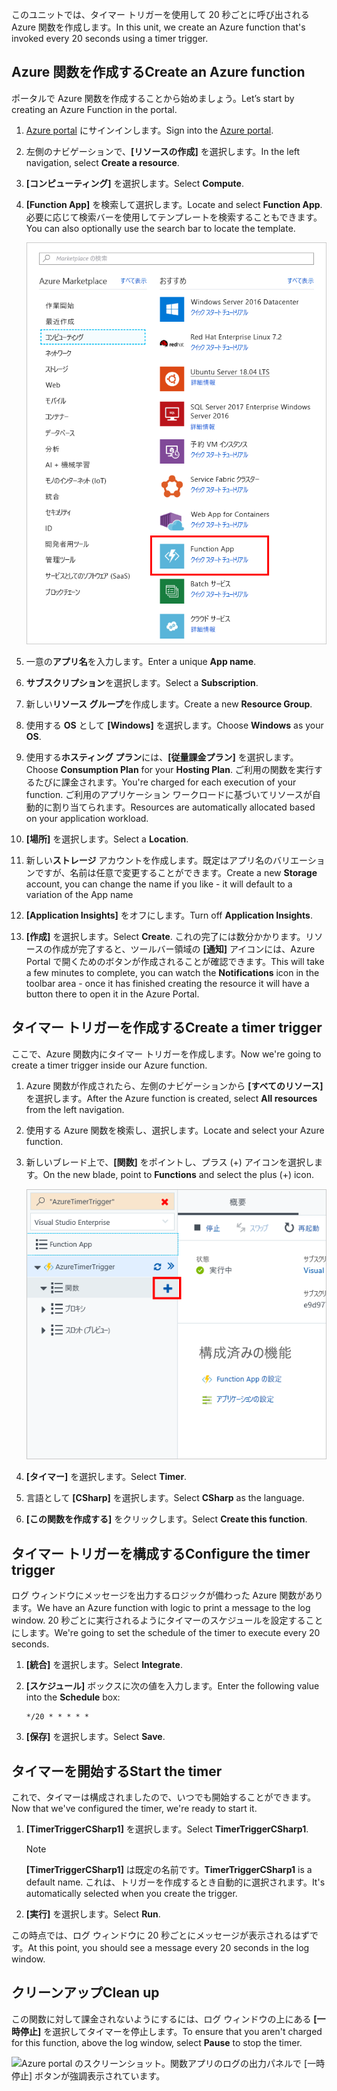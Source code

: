<span data-ttu-id="ed322-101">このユニットでは、タイマー トリガーを使用して 20 秒ごとに呼び出される Azure 関数を作成します。</span><span class="sxs-lookup"><span data-stu-id="ed322-101">In this unit, we create an Azure function that's invoked every 20 seconds using a timer trigger.</span></span>

## <a name="create-an-azure-function"></a><span data-ttu-id="ed322-102">Azure 関数を作成する</span><span class="sxs-lookup"><span data-stu-id="ed322-102">Create an Azure function</span></span>

<span data-ttu-id="ed322-103">ポータルで Azure 関数を作成することから始めましょう。</span><span class="sxs-lookup"><span data-stu-id="ed322-103">Let’s start by creating an Azure Function in the portal.</span></span>

1. <span data-ttu-id="ed322-104">[Azure portal](https://portal.azure.com?azure-portal=true) にサインインします。</span><span class="sxs-lookup"><span data-stu-id="ed322-104">Sign into the [Azure portal](https://portal.azure.com?azure-portal=true).</span></span>

1. <span data-ttu-id="ed322-105">左側のナビゲーションで、**[リソースの作成]** を選択します。</span><span class="sxs-lookup"><span data-stu-id="ed322-105">In the left navigation, select **Create a resource**.</span></span>

1. <span data-ttu-id="ed322-106">**[コンピューティング]** を選択します。</span><span class="sxs-lookup"><span data-stu-id="ed322-106">Select **Compute**.</span></span>

1. <span data-ttu-id="ed322-107">**[Function App]** を検索して選択します。</span><span class="sxs-lookup"><span data-stu-id="ed322-107">Locate and select **Function App**.</span></span> <span data-ttu-id="ed322-108">必要に応じて検索バーを使用してテンプレートを検索することもできます。</span><span class="sxs-lookup"><span data-stu-id="ed322-108">You can also optionally use the search bar to locate the template.</span></span>

    ![Azure portal のスクリーンショット。[リソースの作成] ブレードで Function App が強調表示されています。](../media/4-click-function-app.png)

1. <span data-ttu-id="ed322-110">一意の**アプリ名**を入力します。</span><span class="sxs-lookup"><span data-stu-id="ed322-110">Enter a unique **App name**.</span></span>

1. <span data-ttu-id="ed322-111">**サブスクリプション**を選択します。</span><span class="sxs-lookup"><span data-stu-id="ed322-111">Select a **Subscription**.</span></span>

1. <span data-ttu-id="ed322-112">新しい**リソース グループ**を作成します。</span><span class="sxs-lookup"><span data-stu-id="ed322-112">Create a new **Resource Group**.</span></span>

1. <span data-ttu-id="ed322-113">使用する **OS** として **[Windows]** を選択します。</span><span class="sxs-lookup"><span data-stu-id="ed322-113">Choose **Windows** as your **OS**.</span></span>

1. <span data-ttu-id="ed322-114">使用する**ホスティング プラン**には、**[従量課金プラン]** を選択します。</span><span class="sxs-lookup"><span data-stu-id="ed322-114">Choose **Consumption Plan** for your **Hosting Plan**.</span></span> <span data-ttu-id="ed322-115">ご利用の関数を実行するたびに課金されます。</span><span class="sxs-lookup"><span data-stu-id="ed322-115">You're charged for each execution of your function.</span></span> <span data-ttu-id="ed322-116">ご利用のアプリケーション ワークロードに基づいてリソースが自動的に割り当てられます。</span><span class="sxs-lookup"><span data-stu-id="ed322-116">Resources are automatically allocated based on your application workload.</span></span>

1. <span data-ttu-id="ed322-117">**[場所]** を選択します。</span><span class="sxs-lookup"><span data-stu-id="ed322-117">Select a **Location**.</span></span>

1. <span data-ttu-id="ed322-118">新しい**ストレージ** アカウントを作成します。既定はアプリ名のバリエーションですが、名前は任意で変更することができます。</span><span class="sxs-lookup"><span data-stu-id="ed322-118">Create a new **Storage** account, you can change the name if you like - it will default to a variation of the App name</span></span>

1. <span data-ttu-id="ed322-119">**[Application Insights]** をオフにします。</span><span class="sxs-lookup"><span data-stu-id="ed322-119">Turn off **Application Insights**.</span></span>

1. <span data-ttu-id="ed322-120">**[作成]** を選択します。</span><span class="sxs-lookup"><span data-stu-id="ed322-120">Select **Create**.</span></span> <span data-ttu-id="ed322-121">これの完了には数分かかります。リソースの作成が完了すると、ツールバー領域の **[通知]** アイコンには、Azure Portal で開くためのボタンが作成されることが確認できます。</span><span class="sxs-lookup"><span data-stu-id="ed322-121">This will take a few minutes to complete, you can watch the **Notifications** icon in the toolbar area - once it has finished creating the resource it will have a button there to open it in the Azure Portal.</span></span>

## <a name="create-a-timer-trigger"></a><span data-ttu-id="ed322-122">タイマー トリガーを作成する</span><span class="sxs-lookup"><span data-stu-id="ed322-122">Create a timer trigger</span></span>

<span data-ttu-id="ed322-123">ここで、Azure 関数内にタイマー トリガーを作成します。</span><span class="sxs-lookup"><span data-stu-id="ed322-123">Now we're going to create a timer trigger inside our Azure function.</span></span>

1. <span data-ttu-id="ed322-124">Azure 関数が作成されたら、左側のナビゲーションから **[すべてのリソース]** を選択します。</span><span class="sxs-lookup"><span data-stu-id="ed322-124">After the Azure function is created, select **All resources** from the left navigation.</span></span>

1. <span data-ttu-id="ed322-125">使用する Azure 関数を検索し、選択します。</span><span class="sxs-lookup"><span data-stu-id="ed322-125">Locate and select your Azure function.</span></span>

1. <span data-ttu-id="ed322-126">新しいブレード上で、**[関数]** をポイントし、プラス (+) アイコンを選択します。</span><span class="sxs-lookup"><span data-stu-id="ed322-126">On the new blade, point to **Functions** and select the plus (+) icon.</span></span>

    ![Azure portal のスクリーンショット。[関数アプリ] ブレードで [関数] サブメニューの追加 (+) ボタンが強調表示されています。](../media/4-hover-function.png)

1. <span data-ttu-id="ed322-128">**[タイマー]** を選択します。</span><span class="sxs-lookup"><span data-stu-id="ed322-128">Select **Timer**.</span></span>

1. <span data-ttu-id="ed322-129">言語として **[CSharp]** を選択します。</span><span class="sxs-lookup"><span data-stu-id="ed322-129">Select **CSharp** as the language.</span></span>

1. <span data-ttu-id="ed322-130">**[この関数を作成する]** をクリックします。</span><span class="sxs-lookup"><span data-stu-id="ed322-130">Select **Create this function**.</span></span>

## <a name="configure-the-timer-trigger"></a><span data-ttu-id="ed322-131">タイマー トリガーを構成する</span><span class="sxs-lookup"><span data-stu-id="ed322-131">Configure the timer trigger</span></span>

<span data-ttu-id="ed322-132">ログ ウィンドウにメッセージを出力するロジックが備わった Azure 関数があります。</span><span class="sxs-lookup"><span data-stu-id="ed322-132">We have an Azure function with logic to print a message to the log window.</span></span> <span data-ttu-id="ed322-133">20 秒ごとに実行されるようにタイマーのスケジュールを設定することにします。</span><span class="sxs-lookup"><span data-stu-id="ed322-133">We're going to set the schedule of the timer to execute every 20 seconds.</span></span>

1. <span data-ttu-id="ed322-134">**[統合]** を選択します。</span><span class="sxs-lookup"><span data-stu-id="ed322-134">Select **Integrate**.</span></span>

1. <span data-ttu-id="ed322-135">**[スケジュール]** ボックスに次の値を入力します。</span><span class="sxs-lookup"><span data-stu-id="ed322-135">Enter the following value into the **Schedule** box:</span></span>

    ```log
    */20 * * * * *
    ```

1. <span data-ttu-id="ed322-136">**[保存]** を選択します。</span><span class="sxs-lookup"><span data-stu-id="ed322-136">Select **Save**.</span></span>

## <a name="start-the-timer"></a><span data-ttu-id="ed322-137">タイマーを開始する</span><span class="sxs-lookup"><span data-stu-id="ed322-137">Start the timer</span></span>

<span data-ttu-id="ed322-138">これで、タイマーは構成されましたので、いつでも開始することができます。</span><span class="sxs-lookup"><span data-stu-id="ed322-138">Now that we've configured the timer, we're ready to start it.</span></span>

1. <span data-ttu-id="ed322-139">**[TimerTriggerCSharp1]** を選択します。</span><span class="sxs-lookup"><span data-stu-id="ed322-139">Select **TimerTriggerCSharp1**.</span></span>

    > [!NOTE]
    > <span data-ttu-id="ed322-140">**[TimerTriggerCSharp1]** は既定の名前です。</span><span class="sxs-lookup"><span data-stu-id="ed322-140">**TimerTriggerCSharp1** is a default name.</span></span> <span data-ttu-id="ed322-141">これは、トリガーを作成するとき自動的に選択されます。</span><span class="sxs-lookup"><span data-stu-id="ed322-141">It's automatically selected when you create the trigger.</span></span>

1. <span data-ttu-id="ed322-142">**[実行]** を選択します。</span><span class="sxs-lookup"><span data-stu-id="ed322-142">Select **Run**.</span></span>

<span data-ttu-id="ed322-143">この時点では、ログ ウィンドウに 20 秒ごとにメッセージが表示されるはずです。</span><span class="sxs-lookup"><span data-stu-id="ed322-143">At this point, you should see a message every 20 seconds in the log window.</span></span>

## <a name="clean-up"></a><span data-ttu-id="ed322-144">クリーンアップ</span><span class="sxs-lookup"><span data-stu-id="ed322-144">Clean up</span></span>
<!---TODO: Update for sandbox?--->

<span data-ttu-id="ed322-145">この関数に対して課金されないようにするには、ログ ウィンドウの上にある **[一時停止]** を選択してタイマーを停止します。</span><span class="sxs-lookup"><span data-stu-id="ed322-145">To ensure that you aren't charged for this function, above the log window, select **Pause** to stop the timer.</span></span>

![Azure portal のスクリーンショット。関数アプリのログの出力パネルで [一時停止] ボタンが強調表示されています。](../media/4-pause-timer.png)
